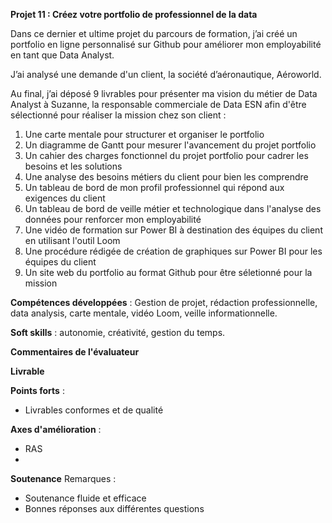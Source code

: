 **Projet 11 : Créez votre portfolio de professionnel de la data**

Dans ce dernier et ultime projet du parcours de formation, j’ai créé un portfolio en ligne personnalisé sur Github pour 
améliorer mon employabilité en tant que Data Analyst.

J’ai analysé une demande d'un client, la société d’aéronautique, Aéroworld.

Au final, j’ai déposé 9 livrables pour présenter ma vision du métier de Data Analyst à Suzanne, la responsable commerciale
de Data ESN afin d'être sélectionné pour réaliser la mission chez son client :

1) Une carte mentale pour structurer et organiser le portfolio
2) Un diagramme de Gantt pour mesurer l'avancement du projet portfolio
3) Un cahier des charges fonctionnel du projet portfolio pour cadrer les besoins et les solutions
4) Une analyse des besoins métiers du client pour bien les comprendre
5) Un tableau de bord de mon profil professionnel qui répond aux exigences du client
6) Un tableau de bord de veille métier et technologique dans l'analyse des données pour renforcer mon employabilité
7) Une vidéo de formation sur Power BI à destination des équipes du client en utilisant l'outil Loom
8) Une procédure rédigée de création de graphiques sur Power BI pour les équipes du client
9) Un site web du portfolio au format Github pour être séletionné pour la mission 

**Compétences développées** : Gestion de projet, rédaction professionnelle, data analysis, carte mentale, vidéo Loom, 
veille informationnelle. 

**Soft skills** : autonomie, créativité, gestion du temps.

**Commentaires de l'évaluateur**

**Livrable**

**Points forts** :
- Livrables conformes et de qualité

**Axes d'amélioration** :
- RAS
- 
**Soutenance**
Remarques :
- Soutenance fluide et efficace
- Bonnes réponses aux différentes questions
